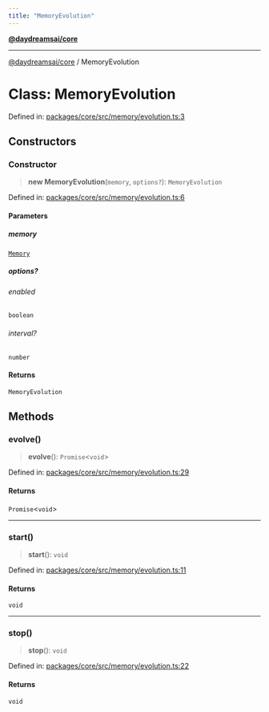```yaml
---
title: "MemoryEvolution"
---
```


[**@daydreamsai/core**](./api-reference.md)

***

[@daydreamsai/core](./api-reference.md) / MemoryEvolution

# Class: MemoryEvolution

Defined in: [packages/core/src/memory/evolution.ts:3](https://github.com/dojoengine/daydreams/blob/877d54c3d7a1ffa2e1fe799ae3402216c969af05/packages/core/src/memory/evolution.ts#L3)

## Constructors

### Constructor

> **new MemoryEvolution**(`memory`, `options?`): `MemoryEvolution`

Defined in: [packages/core/src/memory/evolution.ts:6](https://github.com/dojoengine/daydreams/blob/877d54c3d7a1ffa2e1fe799ae3402216c969af05/packages/core/src/memory/evolution.ts#L6)

#### Parameters

##### memory

[`Memory`](./Memory.md)

##### options?

###### enabled

`boolean`

###### interval?

`number`

#### Returns

`MemoryEvolution`

## Methods

### evolve()

> **evolve**(): `Promise`\<`void`\>

Defined in: [packages/core/src/memory/evolution.ts:29](https://github.com/dojoengine/daydreams/blob/877d54c3d7a1ffa2e1fe799ae3402216c969af05/packages/core/src/memory/evolution.ts#L29)

#### Returns

`Promise`\<`void`\>

***

### start()

> **start**(): `void`

Defined in: [packages/core/src/memory/evolution.ts:11](https://github.com/dojoengine/daydreams/blob/877d54c3d7a1ffa2e1fe799ae3402216c969af05/packages/core/src/memory/evolution.ts#L11)

#### Returns

`void`

***

### stop()

> **stop**(): `void`

Defined in: [packages/core/src/memory/evolution.ts:22](https://github.com/dojoengine/daydreams/blob/877d54c3d7a1ffa2e1fe799ae3402216c969af05/packages/core/src/memory/evolution.ts#L22)

#### Returns

`void`
